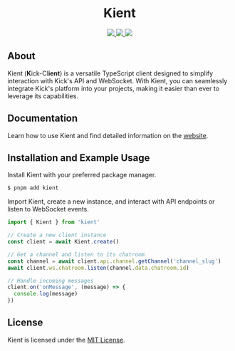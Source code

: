 <h1 align="center">
Kient
</h1>

<p align="center">
  <a href="https://github.com/zSoulweaver/kient/blob/master/LICENSE">
    <img src="https://img.shields.io/badge/license-MIT-blue.svg?style=for-the-badge&labelColor=181a1e&color=00e701&">
  </a>
  <a href="https://www.npmjs.com/package/kient">
    <img src="https://img.shields.io/npm/v/kient.svg?logo=npm&style=for-the-badge&labelColor=181a1e&color=00e701&logoColor=fff">
  </a>
  <a href="https://kient.pages.dev/">
    <img src="https://img.shields.io/badge/Documentation-fff?style=for-the-badge">
  </a>
</p>

## About

Kient (**K**ick-Cl**ient**) is a versatile TypeScript client designed to simplify interaction with Kick's API and WebSocket. With Kient, you can seamlessly integrate Kick's platform into your projects, making it easier than ever to leverage its capabilities.


## Documentation

Learn how to use Kient and find detailed information on the [website](https://kient.pages.dev/).

## Installation and Example Usage

Install Kient with your preferred package manager.

```bash
$ pnpm add kient
```

Import Kient, create a new instance, and interact with API endpoints or listen to WebSocket events.
```ts
import { Kient } from 'kient'

// Create a new client instance
const client = await Kient.create()

// Get a channel and listen to its chatroom
const channel = await client.api.channel.getChannel('channel_slug')
await client.ws.chatroom.listen(channel.data.chatroom.id)

// Handle incoming messages
client.on('onMessage', (message) => {
  console.log(message)
})
```

## License

Kient is licensed under the [MIT License](https://github.com/zSoulweaver/kient/blob/master/LICENSE).
